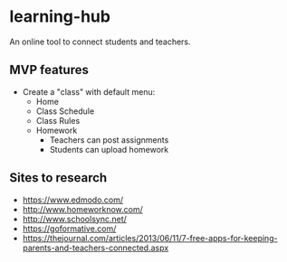 # learning-hub
An online tool to connect students and teachers.

## MVP features
- Create a "class" with default menu:
  - Home
  - Class Schedule
  - Class Rules
  - Homework
    - Teachers can post assignments
    - Students can upload homework

## Sites to research
- https://www.edmodo.com/
- http://www.homeworknow.com/
- http://www.schoolsync.net/
- https://goformative.com/
- https://thejournal.com/articles/2013/06/11/7-free-apps-for-keeping-parents-and-teachers-connected.aspx
